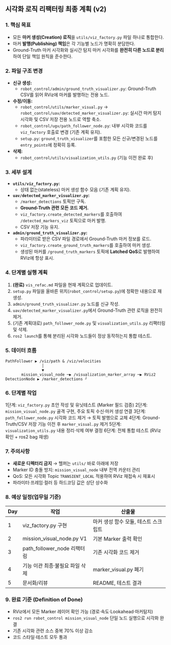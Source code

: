 ## 시각화 로직 리팩터링 최종 계획 (v2)

### 1. 핵심 목표
- 모든 **마커 생성(Creation) 로직**을 `utils/viz_factory.py` 파일 하나로 통합한다.
- 마커 **발행(Publishing) 책임**은 각 기능별 노드가 명확히 분담한다.
- Ground-Truth 마커 시각화와 실시간 탐지 마커 시각화를 **완전히 다른 노드로 분리**하여 단일 책임 원칙을 준수한다.

### 2. 파일 구조 변경
- **신규 생성:**
    - `robot_control/admin/ground_truth_visualizer.py`: Ground-Truth CSV를 읽어 RViz에 마커를 발행하는 전용 노드.
- **수정/이동:**
    - `robot_control/utils/marker_visual.py` -> `robot_control/uav/detected_marker_visualizer.py`: 실시간 마커 탐지 시각화 및 CSV 저장 전용 노드로 역할 축소.
    - `robot_control/ugv/path_follower_node.py`: 내부 시각화 코드를 `viz_factory` 호출로 변경 (기존 계획 유지).
    - `setup.py`: `ground_truth_visualizer`를 포함한 모든 신규/변경된 노드를 `entry_points`에 정확히 등록.
- **삭제:**
    - `robot_control/utils/visualization_utils.py` (기능 이전 완료 후)

### 3. 세부 설계
- **`utils/viz_factory.py`:**
    - 상태 없는(stateless) 마커 생성 함수 모음 (기존 계획 유지).
- **`uav/detected_marker_visualizer.py`:**
    - `/marker_detections` 토픽만 구독.
    - **Ground-Truth 관련 모든 코드 제거.**
    - `viz_factory.create_detected_markers`를 호출하여 `/detected_markers_viz` 토픽으로 마커 발행.
    - CSV 저장 기능 유지.
- **`admin/ground_truth_visualizer.py`:**
    - 파라미터로 받은 CSV 파일 경로에서 Ground-Truth 마커 정보를 로드.
    - `viz_factory.create_ground_truth_markers`를 호출하여 마커 생성.
    - 생성된 마커를 `/ground_truth_markers` 토픽에 **Latched QoS**로 발행하여 RViz에 항상 표시.

### 4. 단계별 실행 계획
1.  **(완료)** `vis_refac.md` 파일을 현재 계획으로 업데이트.
2.  `setup.py` 파일을 올바른 위치(`robot_control/setup.py`)에 정확한 내용으로 재생성.
3.  `admin/ground_truth_visualizer.py` 노드를 신규 작성.
4.  `uav/detected_marker_visualizer.py`에서 Ground-Truth 관련 로직을 완전히 제거.
5.  (기존 계획대로) `path_follower_node.py` 및 `visualization_utils.py` 리팩터링 및 삭제.
6.  `ros2 launch`를 통해 분리된 시각화 노드들이 정상 동작하는지 통합 테스트.

### 5. 데이터 흐름
```
PathFollower ▶ /viz/path & /viz/velocities
                │
                ▼
       mission_visual_node ─▶ /visualization_marker_array ─▶ RViz2
DetectionNode ▶ /marker_detections ┘
```

### 6. 단계별 작업
1단계: `viz_factory.py` 초안 작성 및 유닛테스트 (Marker 필드 검증)
2단계: `mission_visual_node.py` 골격 구현, 주요 토픽 수신·마커 생성 연결
3단계: `path_follower_node.py` 시각화 코드 제거 → 토픽 발행으로 교체
4단계: Ground-Truth/CSV 저장 기능 이전 후 `marker_visual.py` 제거
5단계: `visualization_utils.py` 내용 정리·삭제 여부 결정
6단계: 전체 통합 테스트 (RViz 확인 + ros2 bag 재생)

### 7. 주의사항
- **새로운 디렉터리 금지** → 헬퍼는 `utils/` 바로 아래에 저장
- Marker ID 충돌 방지: `mission_visual_node` 내부 전역 카운터 관리
- QoS: 모든 시각화 Topic `TRANSIENT_LOCAL` 적용하여 RViz 재접속 시 재표시
- 파라미터·프레임·컬러 등 하드코딩 값은 상단 상수화

### 8. 예상 일정(업무일 기준)
| Day | 작업 | 산출물 |
|---|---|---|
| 1 | viz_factory.py 구현 | 마커 생성 함수 모듈, 테스트 스크립트 |
| 2 | mission_visual_node.py V1 | 기본 Marker 출력 확인 |
| 3 | path_follower_node 리팩터링 | 기존 시각화 코드 제거 |
| 4 | 기능 이관 최종·불필요 파일 삭제 | marker_visual.py 폐기 |
| 5 | 문서화/리뷰 | README, 테스트 결과 |

### 9. 완료 기준 (Definition of Done)
- RViz에서 모든 Marker 레이어 확인 가능 (경로·속도·Lookahead·마커탐지)
- `ros2 run robot_control mission_visual_node` 단일 노드 실행으로 시각화 완결
- 기존 시각화 관련 소스 중복 70% 이상 감소
- 코드 스타일·테스트 모두 통과 